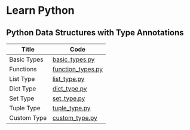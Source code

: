 # Learn Python

## Python Data Structures with Type Annotations

| Title       | Code                                                    |
| ----------- | ------------------------------------------------------- |
| Basic Types | [basic_types.py](type_annotations/basic_types.py)       |
| Functions   | [function_types.py](type_annotations/function_types.py) |
| List Type   | [list_type.py](type_annotations/list_type.py)           |
| Dict Type   | [dict_type.py](type_annotations/dict_type.py)           |
| Set Type    | [set_type.py](type_annotations/set_type.py)             |
| Tuple Type  | [tuple_type.py](type_annotations/tuple_type.py)         |
| Custom Type | [custom_type.py](type_annotations/custom_types.py)      |
